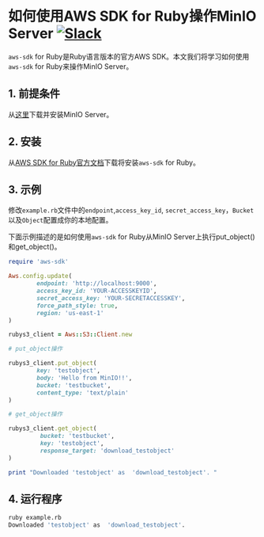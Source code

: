 # 如何使用AWS SDK for Ruby操作MinIO Server [![Slack](https://slack.min.io/slack?type=svg)](https://slack.min.io)

`aws-sdk` for Ruby是Ruby语言版本的官方AWS SDK。本文我们将学习如何使用`aws-sdk` for Ruby来操作MinIO Server。

## 1. 前提条件

从[这里](https://docs.min.io/docs/minio-quickstart-guide)下载并安装MinIO Server。

## 2. 安装

从[AWS SDK for Ruby官方文档](https://aws.amazon.com/sdk-for-ruby/)下载将安装`aws-sdk` for Ruby。

## 3. 示例

修改``example.rb``文件中的``endpoint``,``access_key_id``, ``secret_access_key``，``Bucket``以及``Object``配置成你的本地配置。

下面示例描述的是如何使用`aws-sdk` for Ruby从MinIO Server上执行put_object()和get_object()。

```ruby
require 'aws-sdk'

Aws.config.update(
        endpoint: 'http://localhost:9000',
        access_key_id: 'YOUR-ACCESSKEYID',
        secret_access_key: 'YOUR-SECRETACCESSKEY',
        force_path_style: true,
        region: 'us-east-1'
)

rubys3_client = Aws::S3::Client.new

# put_object操作

rubys3_client.put_object(
        key: 'testobject',
        body: 'Hello from MinIO!!',
        bucket: 'testbucket',
        content_type: 'text/plain'
)

# get_object操作

rubys3_client.get_object(
         bucket: 'testbucket',
         key: 'testobject',
         response_target: 'download_testobject'
)

print "Downloaded 'testobject' as  'download_testobject'. "
```

## 4. 运行程序

```sh
ruby example.rb
Downloaded 'testobject' as  'download_testobject'.
```
